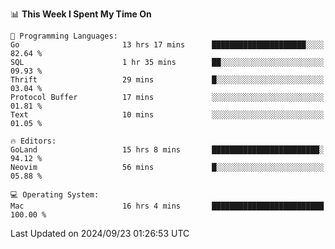 <!--START_SECTION:waka-->
📊 **This Week I Spent My Time On** 

```text
💬 Programming Languages: 
Go                       13 hrs 17 mins      █████████████████████░░░░   82.64 % 
SQL                      1 hr 35 mins        ██░░░░░░░░░░░░░░░░░░░░░░░   09.93 % 
Thrift                   29 mins             █░░░░░░░░░░░░░░░░░░░░░░░░   03.04 % 
Protocol Buffer          17 mins             ░░░░░░░░░░░░░░░░░░░░░░░░░   01.81 % 
Text                     10 mins             ░░░░░░░░░░░░░░░░░░░░░░░░░   01.05 % 

🔥 Editors: 
GoLand                   15 hrs 8 mins       ████████████████████████░   94.12 % 
Neovim                   56 mins             █░░░░░░░░░░░░░░░░░░░░░░░░   05.88 % 

💻 Operating System: 
Mac                      16 hrs 4 mins       █████████████████████████   100.00 % 
```


 Last Updated on 2024/09/23 01:26:53 UTC
<!--END_SECTION:waka-->
